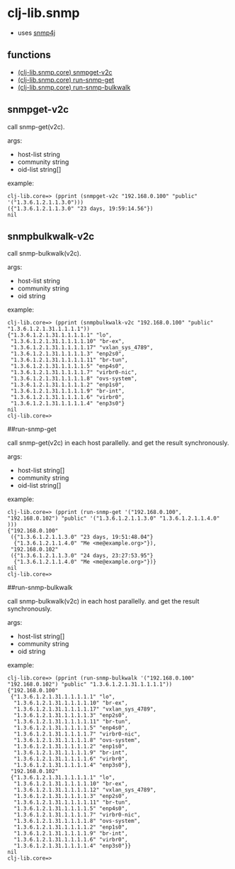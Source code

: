 # clj-lib.snmp

- uses [snmp4j](https://www.snmp4j.org/)

## functions

- [(clj-lib.snmp.core) snmpget-v2c](#snmpget-v2c)
- [(clj-lib.snmp.core) run-snmp-get](#run-snmp-bulkwalk)
- [(clj-lib.snmp.core) run-snmp-bulkwalk](#run-snmp-bulkwalk)

## snmpget-v2c

call snmp-get(v2c).

args:

- host-list string
- community string
- oid-list  string[] 

example:

```
clj-lib.core=> (pprint (snmpget-v2c "192.168.0.100" "public" '("1.3.6.1.2.1.1.3.0")))
({"1.3.6.1.2.1.1.3.0" "23 days, 19:59:14.56"})
nil
```

## snmpbulkwalk-v2c

call snmp-bulkwalk(v2c).

args:

- host-list string
- community string
- oid       string

example:

```
clj-lib.core=> (pprint (snmpbulkwalk-v2c "192.168.0.100" "public" "1.3.6.1.2.1.31.1.1.1.1"))
{"1.3.6.1.2.1.31.1.1.1.1.1" "lo",
 "1.3.6.1.2.1.31.1.1.1.1.10" "br-ex",
 "1.3.6.1.2.1.31.1.1.1.1.17" "vxlan_sys_4789",
 "1.3.6.1.2.1.31.1.1.1.1.3" "enp2s0",
 "1.3.6.1.2.1.31.1.1.1.1.11" "br-tun",
 "1.3.6.1.2.1.31.1.1.1.1.5" "enp4s0",
 "1.3.6.1.2.1.31.1.1.1.1.7" "virbr0-nic",
 "1.3.6.1.2.1.31.1.1.1.1.8" "ovs-system",
 "1.3.6.1.2.1.31.1.1.1.1.2" "enp1s0",
 "1.3.6.1.2.1.31.1.1.1.1.9" "br-int",
 "1.3.6.1.2.1.31.1.1.1.1.6" "virbr0",
 "1.3.6.1.2.1.31.1.1.1.1.4" "enp3s0"}
nil
clj-lib.core=>
```

##run-snmp-get

call snmp-get(v2c) in each host parallelly.
and get the result synchronously.

args:

- host-list string[]
- community string
- oid-list  string[] 

example:

```
clj-lib.core=> (pprint (run-snmp-get '("192.168.0.100", "192.168.0.102") "public" '("1.3.6.1.2.1.1.3.0" "1.3.6.1.2.1.1.4.0" )))
{"192.168.0.100"
 ({"1.3.6.1.2.1.1.3.0" "23 days, 19:51:48.04"}
  {"1.3.6.1.2.1.1.4.0" "Me <me@example.org>"}),
 "192.168.0.102"
 ({"1.3.6.1.2.1.1.3.0" "24 days, 23:27:53.95"}
  {"1.3.6.1.2.1.1.4.0" "Me <me@example.org>"})}
nil
clj-lib.core=>
```

##run-snmp-bulkwalk

call snmp-bulkwalk(v2c) in each host parallelly.
and get the result synchronously.

args:

- host-list string[]
- community string
- oid       string 

example:

```
clj-lib.core=> (pprint (run-snmp-bulkwalk '("192.168.0.100" "192.168.0.102") "public" "1.3.6.1.2.1.31.1.1.1.1"))
{"192.168.0.100"
 {"1.3.6.1.2.1.31.1.1.1.1.1" "lo",
  "1.3.6.1.2.1.31.1.1.1.1.10" "br-ex",
  "1.3.6.1.2.1.31.1.1.1.1.17" "vxlan_sys_4789",
  "1.3.6.1.2.1.31.1.1.1.1.3" "enp2s0",
  "1.3.6.1.2.1.31.1.1.1.1.11" "br-tun",
  "1.3.6.1.2.1.31.1.1.1.1.5" "enp4s0",
  "1.3.6.1.2.1.31.1.1.1.1.7" "virbr0-nic",
  "1.3.6.1.2.1.31.1.1.1.1.8" "ovs-system",
  "1.3.6.1.2.1.31.1.1.1.1.2" "enp1s0",
  "1.3.6.1.2.1.31.1.1.1.1.9" "br-int",
  "1.3.6.1.2.1.31.1.1.1.1.6" "virbr0",
  "1.3.6.1.2.1.31.1.1.1.1.4" "enp3s0"},
 "192.168.0.102"
 {"1.3.6.1.2.1.31.1.1.1.1.1" "lo",
  "1.3.6.1.2.1.31.1.1.1.1.10" "br-ex",
  "1.3.6.1.2.1.31.1.1.1.1.12" "vxlan_sys_4789",
  "1.3.6.1.2.1.31.1.1.1.1.3" "enp2s0",
  "1.3.6.1.2.1.31.1.1.1.1.11" "br-tun",
  "1.3.6.1.2.1.31.1.1.1.1.5" "enp4s0",
  "1.3.6.1.2.1.31.1.1.1.1.7" "virbr0-nic",
  "1.3.6.1.2.1.31.1.1.1.1.8" "ovs-system",
  "1.3.6.1.2.1.31.1.1.1.1.2" "enp1s0",
  "1.3.6.1.2.1.31.1.1.1.1.9" "br-int",
  "1.3.6.1.2.1.31.1.1.1.1.6" "virbr0",
  "1.3.6.1.2.1.31.1.1.1.1.4" "enp3s0"}}
nil
clj-lib.core=>
```
